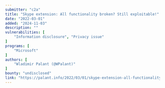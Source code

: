 ```yaml
---
submitter: "c2a"
title: "Skype extension: All functionality broken? Still exploitable!"
date: "2022-03-01"
added: "2024-11-03"
description: ""
vulnerabilities: [
    "Information disclosure", "Privacy issue"
]
programs: [
    "Microsoft"
]
authors: [
    "Wladimir Palant (@WPalant)"
]
bounty: "undisclosed"
link: "https://palant.info/2022/03/01/skype-extension-all-functionality-broken-still-exploitable/"
---
```




